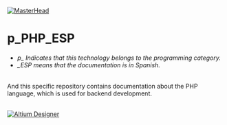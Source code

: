 [![MasterHead](http://dicer0.com/wp-content/uploads/2023/09/PHP-di_cer0-Banner.png)](https://dicer0.com/#skills)
# p_PHP_ESP
<h6 align="justify">
  <ul>
    <li>p_ Indicates that this technology belongs to the programming category.</li>
    <li>_ESP means that the documentation is in Spanish.</li>
  </ul>
</h6>
And this specific repository contains documentation about the PHP language, which is used for backend development.</h6>
&nbsp;
<br/>
&nbsp;

[![Altium Designer](http://dicer0.com/wp-content/uploads/2023/10/p_PHP.png)](https://dicer0.com/#skills)
